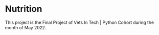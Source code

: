 # Nutrition
This project is the Final Project of Vets In Tech | Python Cohort during the month of May 2022.
